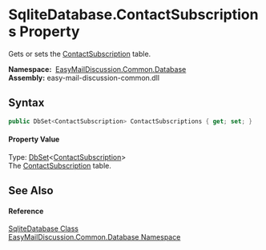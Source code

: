 SqliteDatabase.ContactSubscriptions Property
============================================
Gets or sets the [ContactSubscription][1] table.

  **Namespace:**  [EasyMailDiscussion.Common.Database][2]  
  **Assembly:** easy-mail-discussion-common.dll

Syntax
------

```csharp
public DbSet<ContactSubscription> ContactSubscriptions { get; set; }
```

#### Property Value
Type: [DbSet][3]&lt;[ContactSubscription][1]>  
 The [ContactSubscription][1] table. 

See Also
--------

#### Reference
[SqliteDatabase Class][4]  
[EasyMailDiscussion.Common.Database Namespace][2]  

[1]: ../ContactSubscription/README.md
[2]: ../README.md
[3]: https://docs.microsoft.com/dotnet/api/microsoft.entityframeworkcore.dbset-1
[4]: README.md